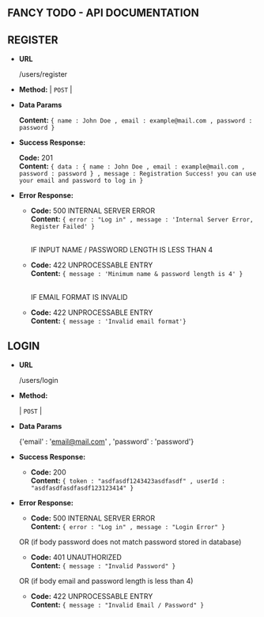 **FANCY TODO - API DOCUMENTATION**
-----------------------------------------------------------

**REGISTER**
----

* **URL**

  /users/register

* **Method:**
  | `POST` |

* **Data Params**

  **Content:** `{ name : John Doe , email : example@mail.com , password : password }`

* **Success Response:**

    **Code:** 201 <br />
    **Content:** `{ data : { name : John Doe , email : example@mail.com , password : password } , message : Registration Success! you can use your email and password to log in }`
 
* **Error Response:**

  * **Code:** 500 INTERNAL SERVER ERROR <br />
    **Content:** `{ error : "Log in" , message : 'Internal Server Error, Register Failed' }`

    <br>IF INPUT NAME / PASSWORD LENGTH IS LESS THAN 4 

  * **Code:** 422 UNPROCESSABLE ENTRY <br />
    **Content:** `{ message : 'Minimum name & password length is 4' }`

    <br>IF EMAIL FORMAT IS INVALID 

  * **Code:** 422 UNPROCESSABLE ENTRY <br />
    **Content:** `{ message : 'Invalid email format'}`

**LOGIN**
----

* **URL**

  /users/login

* **Method:**
  
  

  | `POST` |
  
* **Data Params**

  {'email' : 'email@mail.com' , 'password' : 'password'}

* **Success Response:**
  
  

  * **Code:** 200 <br />
    **Content:** `{ token : "asdfasdf1243423asdfasdf" , userId : "asdfasdfasdfasdf123123414" }`
 
* **Error Response:**

  * **Code:** 500 INTERNAL SERVER ERROR <br />
    **Content:** `{ error : "Log in" , message : "Login Error" }`

  OR (if body password does not match password stored in database)

  * **Code:** 401 UNAUTHORIZED <br />
    **Content:** `{ message : "Invalid Password" }`

  OR (if body email and password length is less than 4)

  * **Code:** 422 UNPROCESSABLE ENTRY <br />
    **Content:** `{ message : "Invalid Email / Password" }`
